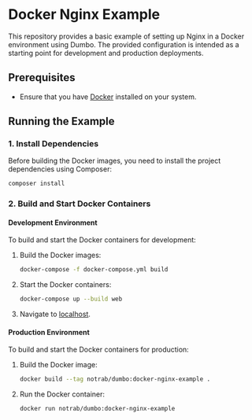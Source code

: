# Docker Nginx Example

This repository provides a basic example of setting up Nginx in a Docker environment using Dumbo. The provided configuration is intended as a starting point for development and production deployments.

## Prerequisites

- Ensure that you have [Docker](https://www.docker.com/) installed on your system.

## Running the Example

### 1. Install Dependencies

Before building the Docker images, you need to install the project dependencies using Composer:

```bash
composer install
```

### 2. Build and Start Docker Containers

#### Development Environment

To build and start the Docker containers for development:

1. Build the Docker images:

   ```bash
   docker-compose -f docker-compose.yml build
   ```

2. Start the Docker containers:

   ```bash
   docker-compose up --build web
   ```

3. Navigate to [localhost](http://localhost:8080).

#### Production Environment

To build and start the Docker containers for production:

1. Build the Docker image:

   ```bash
   docker build --tag notrab/dumbo:docker-nginx-example .
   ```

2. Run the Docker container:

   ```bash
   docker run notrab/dumbo:docker-nginx-example
   ```
